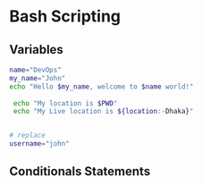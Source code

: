 # Bash Scripting

## Variables

```bash
name="DevOps"
my_name="John"
echo "Hello $my_name, welcome to $name world!"
 
 echo "My location is $PWD"
 echo "My Live location is ${location:-Dhaka}"


# replace
username="john"
```

## Conditionals Statements

```bash
